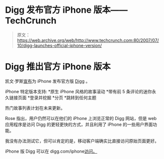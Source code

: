 # Digg 发布官方 iPhone 版本——TechCrunch

> 原文：<https://web.archive.org/web/http://www.techcrunch.com:80/2007/07/10/digg-launches-official-iphone-version/>

# Digg 推出官方 iPhone 版本

凯文·罗斯[宣布](https://web.archive.org/web/20220521051452/http://blog.digg.com/?p=86)为 iPhone 发布官方版 [Digg](https://web.archive.org/web/20220521051452/http://www.crunchbase.com/company/digg) 。

iPhone 特定版本支持:
*原生 iPhone 风格的故事滚动
*带有前 5 条评论的迷你永久链接页面
*登录并挖掘
*分页
*跳转到任何主题

热门故事列表计划在未来更新。

Rose 指出，用户仍然可以在他们的 iPhone 上浏览正常的 Digg 网站，但是 web 应用程序是访问 Digg 的更轻更快的方式，并且利用了 iPhone 的一些用户界面功能。

我没有办法测试它，但可以肯定的是，移动客户端确实比直接访问原始页面更好。

iPhone 版 Digg 可以在 digg.com/iphone[访问。](https://web.archive.org/web/20220521051452/http://digg.com/iphone)